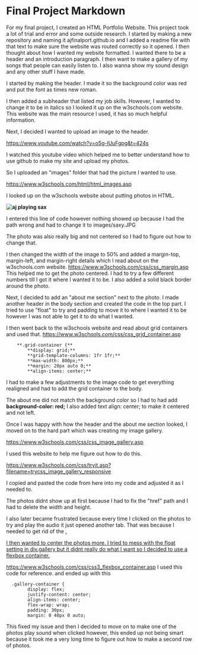 # Final Project Markdown
For my final project, I created an HTML Portfolio Website. This project took a lot of trial and error and some outside research. 
I started by making a new repository and naming it ajfinalport.github.io and I added a readme file with that text to make sure the website was routed correctly so it opened. 
I then thought about how I wanted my website formatted. I wanted there to be a header and an introduction paragraph. I then want to make a gallery of my songs that people can easily listen to. 
I also wanna show my sound design and any other stuff I have made. 

I started by making the header. I made it so the background color was red and put the font as times new roman. 

I then added a subheader that listed my job skills. However, I wanted to change it to be in italics so I looked it up on the w3schools.com website. This website was the main resource I used, it has so much helpful information. 

Next, I decided I wanted to upload an image to the header. 

https://www.youtube.com/watch?v=o5g-lUuFgpg&t=424s

I watched this youtube video which helped me to better understand how to use github to make my site and upload my photos. 

So I uploaded an "images" folder that had the picture I wanted to use. 

https://www.w3schools.com/html/html_images.asp

I looked up on the w3schools website about putting photos in HTML. 

**<img src="saxy.JPG" alt="aj playing sax">**

I entered this line of code however nothing showed up because I had the path wrong and had to change it to images/saxy.JPG

The photo was also really big and not centered so I had to figure out how to change that. 

I then changed the width of the image to 50% and added a margin-top, margin-left, and margin-right details which I read about on the w3schools.com website. https://www.w3schools.com/css/css_margin.asp
This helped me to get the photo centered. I had to try a few different numbers till I got it where I wanted it to be. I also added a solid black border around the photo.

Next, I decided to add an "about me section" next to the photo. I made another header in the body section and created the code in the top part. I tried to use "float" to try and padding to move it to where I wanted it to be however I was not able to get it to do what I wanted. 

I then went back to the w3schools website and read about grid containers and used that. https://www.w3schools.com/css/css_grid_container.asp 
      
        **.grid-container {**
            **display: grid;**
            **grid-template-columns: 1fr 1fr;**
            **max-width: 800px;**
            **margin: 20px auto 0;**
            **align-items: center;**

I had to make a few adjustments to the image code to get everything realigned and had to add the grid container to the body. 

The about me did not match the background color so I had to had add
**background-color: red;** 
I also added text align: center; to make it centered and not left. 

Once I was happy with how the header and the about me section looked, I moved on to the hard part which was creating my image gallery. 

https://www.w3schools.com/css/css_image_gallery.asp

I used this website to help me figure out how to do this. 

https://www.w3schools.com/css/tryit.asp?filename=trycss_image_gallery_responsive

I copied and pasted the code from here into my code and adjusted it as I needed to. 

The photos didnt show up at first because I had to fix the "href" path and I had to delete the width and height. 

I also later became frustrated because every time I clicked on the photos to try and play the audio it just opened another tab. That was because I needed to get rid of the <a target="_blank" href="doubletakes.png">. 

I then wanted to center the photos more. I tried to mess with the float setting in div.gallery but it didnt really do what I want so I decided to use a flexbox container. 

https://www.w3schools.com/css/css3_flexbox_container.asp I used this code for reference. and ended up with this 

      .gallery-container {
            display: flex;
            justify-content: center;
            align-items: center;
            flex-wrap: wrap;
            padding: 30px; 
            margin: 0 40px 0 auto; 

This fixed my issue and then I decided to move on to make one of the photos play sound when clicked however, this ended up not being smart because it took me a very long time to figure out how to make a second row of photos. 






        







      









